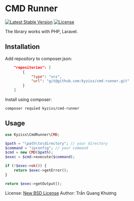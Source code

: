 # CMD Runner

[![Latest Stable Version](https://poser.pugx.org/kyziss/cmd-runner/v/stable)](https://github.com/kyziss/cmd-runner/releases)
[![License](https://poser.pugx.org/kyziss/cmd-runner/license)](https://github.com/kyziss/cmd-runner/blob/main/LICENSE)

The library works with PHP, Laravel.
## Installation

Add repository to composer.json:

```json
	"repositories": [
        {
            "type": "vcs",
            "url": "git@github.com:kyziss/cmd-runner.git"
        }
    ]
```

Install using composer:

```
composer requỉed kyziss/cmd-runner
```

## Usage

```php
use Kyziss\CmdRunner\CMD;

$path = "\path\to\directory"; // your directory
$command = "ipconfig"; // your command
$cmd = new CMD($path);
$exec = $cmd->execute($command);

if (!$exec->ok()) {
	return $exec->getError();
}

return $exec->getOutput();
```

License: [New BSD License](LICENSE)
Author: Trần Quang Khương